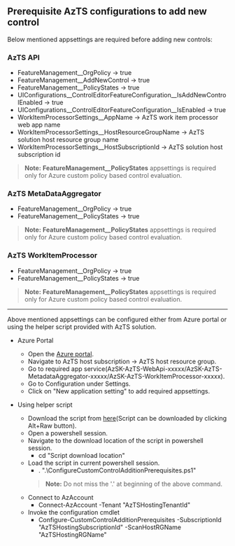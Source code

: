 ## Prerequisite AzTS configurations to add new control
Below mentioned appsettings are required before adding new controls:

### AzTS API

- FeatureManagement__OrgPolicy -> true
- FeatureManagement__AddNewControl -> true
- FeatureManagement__PolicyStates -> true
- UIConfigurations__ControlEditorFeatureConfiguration__IsAddNewControlEnabled -> true
- UIConfigurations__ControlEditorFeatureConfiguration__IsEnabled -> true
- WorkItemProcessorSettings__AppName -> AzTS work item processor web app name
- WorkItemProcessorSettings__HostResourceGroupName -> AzTS solution host resource group name
- WorkItemProcessorSettings__HostSubscriptionId -> AzTS solution host subscription id

> **Note:** **FeatureManagement__PolicyStates** appsettings is required only for Azure custom policy based control evaluation.

### AzTS MetaDataAggregator

- FeatureManagement__OrgPolicy -> true
- FeatureManagement__PolicyStates -> true

> **Note:** **FeatureManagement__PolicyStates** appsettings is required only for Azure custom policy based control evaluation.

### AzTS WorkItemProcessor

- FeatureManagement__OrgPolicy -> true
- FeatureManagement__PolicyStates -> true

> **Note:** **FeatureManagement__PolicyStates** appsettings is required only for Azure custom policy based control evaluation.
-----
Above mentioned appsettings can be configured either from Azure portal or using the helper script provided with AzTS solution.

- Azure Portal
  - Open the [Azure portal](https://portal.azure.com/).
  - Navigate to AzTS host subscription -> AzTS host resource group.
  - Go to required app service(AzSK-AzTS-WebApi-xxxxx/AzSK-AzTS-MetadataAggregator-xxxxx/AzSK-AzTS-WorkItemProcessor-xxxxx).
  - Go to Configuration under Settings.
  - Click on "New application setting" to add required appsettings.

- Using helper script
  - Download the script from [here](./Scripts/ConfigureCustomControlAdditionPrerequisites.ps1)(Script can be downloaded by clicking Alt+Raw button).
  - Open a powershell session.
  - Navigate to the download location of the script in powershell session.
    - cd "Script download location"
  - Load the script in current powershell session.
    - . ".\ConfigureCustomControlAdditionPrerequisites.ps1"
    > **Note:** Do not miss the '.' at beginning of the above command.
  - Connect to AzAccount
    - Connect-AzAccount -Tenant "AzTSHostingTenantId"
  - Invoke the configuration cmdlet
    - Configure-CustomControlAdditionPrerequisites -SubscriptionId "AzTSHostingSubscriptionId" -ScanHostRGName "AzTSHostingRGName"
